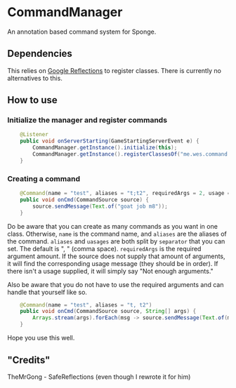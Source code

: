 # CommandManager
An annotation based command system for Sponge.

## Dependencies
This relies on [Google Reflections](https://code.google.com/archive/p/reflections/) to register classes. There is currently no alternatives to this.

## How to use
### Initialize the manager and register commands
```java
    @Listener
    public void onServerStarting(GameStartingServerEvent e) {
        CommandManager.getInstance().initialize(this);
        CommandManager.getInstance().registerClassesOf("me.wes.command.test.impl");
    }
```
### Creating a command
```java
    @Command(name = "test", aliases = "t;t2", requiredArgs = 2, usage = "Put something;Do it again!", separator = ";")
    public void onCmd(CommandSource source) {
        source.sendMessage(Text.of("goat job m8"));
    }
```
Do be aware that you can create as many commands as you want in one class. Otherwise, `name` is the command name, and `aliases` are the aliases of the command. `aliases` and `uasages` are both split by `separator` that you can set. The default is ", " (comma space). `requiredArgs` is the required argument amount. If the source does not supply that amount of arguments, it will find the corresponding usage message (they should be in order). If there isn't a usage supplied, it will simply say "Not enough arguments." 

Also be aware that you do not have to use the required arguments and can handle that yourself like so.
```java
    @Command(name = "test", aliases = "t, t2")
    public void onCmd(CommandSource source, String[] args) {
        Arrays.stream(args).forEach(msg -> source.sendMessage(Text.of(msg)));
    }
```

Hope you use this well.

## "Credits"
TheMrGong - SafeReflections (even though I rewrote it for him)

